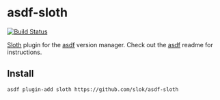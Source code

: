 # asdf-sloth

[![Build Status](https://github.com/slok/asdf-sloth/actions/workflows/ci.yml/badge.svg?branch=main)](https://github.com/slok/asdf-sloth/actions/workflows/ci.yml)

[Sloth](https://sloth.dev) plugin for the [asdf](https://github.com/asdf-vm/asdf) version manager.
Check out the [asdf](https://github.com/asdf-vm/asdf) readme for instructions.

## Install

```bash
asdf plugin-add sloth https://github.com/slok/asdf-sloth
```
